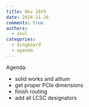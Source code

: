 ```yaml
---
title: Nov 26th
date: 2024-11-26
comments: true
authors:
  - zeul
categories:
  - dingboard
  - agenda
---
```


Agenda:

- solid works and altium
- get proper PCIe dimensions
- finish routing
- add all LCSC designators